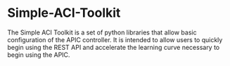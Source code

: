 Simple-ACI-Toolkit
==================

The Simple ACI Toolkit is a set of python libraries that allow basic configuration of the APIC controller. It is intended to allow users to quickly begin using the REST API and accelerate the learning curve necessary to begin using the APIC.
